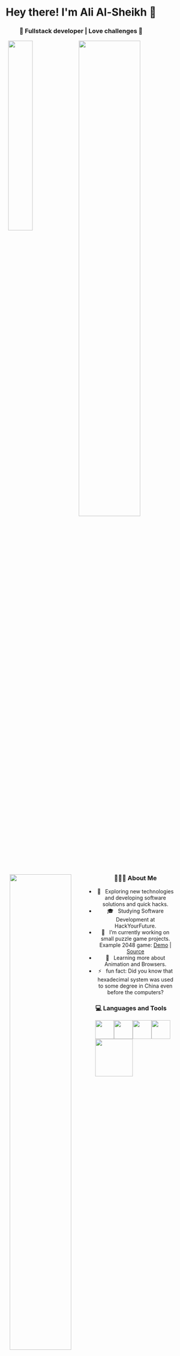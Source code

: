 <div align= "center">
<h1 align="center">Hey there! I'm Ali Al-Sheikh 👋 </h1>
<h3 align="center">🚀 Fullstack developer | Love challenges  🚀</h3>
  <p align = "center">
    <img align="left" width="36%" src="https://github-readme-stats.vercel.app/api/top-langs/?username=cometbroom&theme=github_dark" />
    <img align="left" width="57%" src="https://github-readme-stats.vercel.app/api/pin?username=cometbroom&repo=2048-game&theme=github_dark"/>
      <img align="left" width="57%" src="https://github-readme-stats.vercel.app/api/pin?username=cometbroom&repo=TRIODOS-clone&theme=github_dark"/>
    </p> <br/>
    </div>
<div>

<div align="center"> 
  <h3> 👨🏻‍💻 About Me </h3>

  - 🤔 &nbsp; Exploring new technologies and developing software solutions and quick hacks.
  - 🎓 &nbsp; Studying Software Development at HackYourFuture.
  - 💼 &nbsp; I’m currently working on small puzzle game projects. Example 2048 game: [Demo](https://cometbroom.github.io/2048-Game/src/) | [Source](https://github.com/cometbroom/2048-Game) 
  - 🌱 &nbsp; Learning more about Animation and Browsers.
  - ⚡ &nbsp; fun fact: Did you know that hexadecimal system was used to some degree in China even before the computers?
</div> 
</div>

<div>
  <h3> 💻 Languages and Tools </h3>
  <p>
   <img src="https://media.giphy.com/media/dC3EHvqJ61hNReoxMV/giphy.gif" width="50"><img src="https://i.giphy.com/media/eNAsjO55tPbgaor7ma/200w.webp" width="50"><img src="https://media3.giphy.com/media/kdFc8fubgS31b8DsVu/giphy.webp" width="50"><img src="https://media.giphy.com/media/Z9tVBkl31S5WzprBJz/giphy.gif" width="50"><img src="https://media.giphy.com/media/kH1DBkPNyZPOk0BxrM/giphy.gif" width="100">
  <p>
</div> 


<!--
**cometbroom/cometbroom** is a ✨ _special_ ✨ repository because its `README.md` (this file) appears on your GitHub profile.

Here are some ideas to get you started:

- 🔭 I’m currently working on ...
- 🌱 I’m currently learning ...
- 👯 I’m looking to collaborate on ...
- 🤔 I’m looking for help with ...
- 💬 Ask me about ...
- 📫 How to reach me: ...
- 😄 Pronouns: ...
- ⚡ Fun fact: ...
-->
